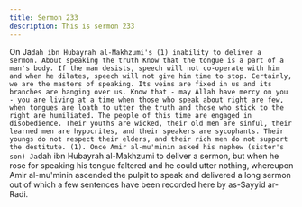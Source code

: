 ```yaml
---
title: Sermon 233
description: This is sermon 233
---
```


On Ja`dah ibn Hubayrah al-Makhzumi's (1) inability to deliver a
sermon. About speaking the truth
Know that the tongue is a part of a man's body. If the man desists, speech will not co-operate
with him and when he dilates, speech will not give him time to stop.
Certainly, we are the masters of speaking. Its veins are fixed in us and its branches are
hanging over us.
Know that - may Allah have mercy on you - you are living at a time when those who speak
about right are few, when tongues are loath to utter the truth and those who stick to the right
are humiliated. The people of this time are engaged in disobedience.
Their youths are wicked, their old men are sinful, their learned men are hypocrites, and their
speakers are sycophants. Their youngs do not respect their elders, and their rich men do not
support the destitute.
(1). Once Amir al-mu'minin asked his nephew (sister's son) Ja`dah ibn Hubayrah al-Makhzumi
to deliver a sermon, but when he rose for speaking his tongue faltered and he could utter
nothing, whereupon Amir al-mu'minin ascended the pulpit to speak and delivered a long
sermon out of which a few sentences have been recorded here by as-Sayyid ar-Radi.